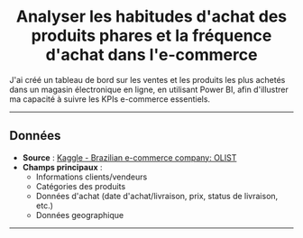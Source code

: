 <div align="center">
  
# Analyser les habitudes d'achat des produits phares et la fréquence d'achat dans l'e-commerce

</div>

J'ai créé un tableau de bord sur les ventes et les produits les plus achetés dans un magasin électronique en ligne, en utilisant Power BI, afin d'illustrer ma capacité à suivre les KPIs e-commerce essentiels.

---

## Données
- **Source** : [Kaggle - Brazilian e-commerce company: OLIST](https://www.kaggle.com/datasets/erak1006/brazilian-e-commerce-company-olist)  
- **Champs principaux** :
  - Informations clients/vendeurs
  - Catégories des produits
  - Données d'achat (date d'achat/livraison, prix, status de livraison, etc.)
  - Données geographique

---

